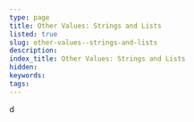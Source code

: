 ```yaml
---
type: page
title: Other Values: Strings and Lists
listed: true
slug: other-values--strings-and-lists
description: 
index_title: Other Values: Strings and Lists
hidden: 
keywords: 
tags: 
---
```


d